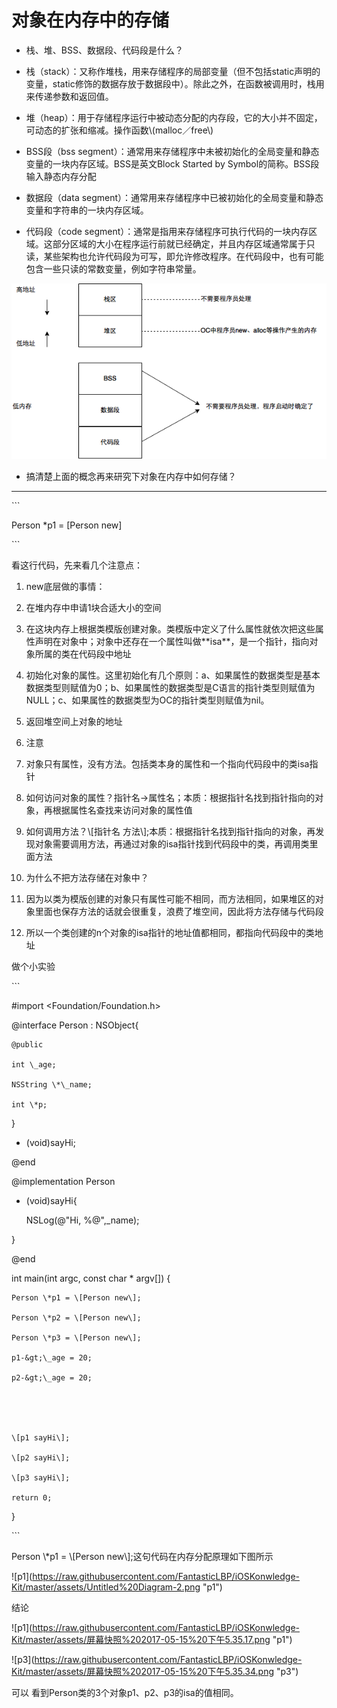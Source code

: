 # 对象在内存中的存储



* 栈、堆、BSS、数据段、代码段是什么？

*  栈（stack）：又称作堆栈，用来存储程序的局部变量（但不包括static声明的变量，static修饰的数据存放于数据段中）。除此之外，在函数被调用时，栈用来传递参数和返回值。



*  堆（heap）：用于存储程序运行中被动态分配的内存段，它的大小并不固定，可动态的扩张和缩减。操作函数\\(malloc／free\\)



*  BSS段（bss segment）：通常用来存储程序中未被初始化的全局变量和静态变量的一块内存区域。BSS是英文Block Started by Symbol的简称。BSS段输入静态内存分配



*  数据段（data segment）：通常用来存储程序中已被初始化的全局变量和静态变量和字符串的一块内存区域。



* 代码段（code segment）：通常是指用来存储程序可执行代码的一块内存区域。这部分区域的大小在程序运行前就已经确定，并且内存区域通常属于只读，某些架构也允许代码段为可写，即允许修改程序。在代码段中，也有可能包含一些只读的常数变量，例如字符串常量。

![](/assets/内存.png)





* 搞清楚上面的概念再来研究下对象在内存中如何存储？

















---



\`\`\`

Person \*p1 = \[Person new\]

\`\`\`



看这行代码，先来看几个注意点：



1. new底层做的事情：



2. 在堆内存中申请1块合适大小的空间



3. 在这块内存上根据类模版创建对象。类模版中定义了什么属性就依次把这些属性声明在对象中；对象中还存在一个属性叫做\*\*isa\*\*，是一个指针，指向对象所属的类在代码段中地址



4. 初始化对象的属性。这里初始化有几个原则：a、如果属性的数据类型是基本数据类型则赋值为0；b、如果属性的数据类型是C语言的指针类型则赋值为NULL；c、如果属性的数据类型为OC的指针类型则赋值为nil。



5. 返回堆空间上对象的地址



6. 注意



7. 对象只有属性，没有方法。包括类本身的属性和一个指向代码段中的类isa指针



8. 如何访问对象的属性？指针名-&gt;属性名；本质：根据指针名找到指针指向的对象，再根据属性名查找来访问对象的属性值



9. 如何调用方法？\\[指针名 方法\\];本质：根据指针名找到指针指向的对象，再发现对象需要调用方法，再通过对象的isa指针找到代码段中的类，再调用类里面方法



10. 为什么不把方法存储在对象中？



11. 因为以类为模版创建的对象只有属性可能不相同，而方法相同，如果堆区的对象里面也保存方法的话就会很重复，浪费了堆空间，因此将方法存储与代码段



12. 所以一个类创建的n个对象的isa指针的地址值都相同，都指向代码段中的类地址



做个小实验



\`\`\`

\#import &lt;Foundation/Foundation.h&gt;

@interface Person : NSObject{

    @public

    int \_age;

    NSString \*\_name;

    int \*p;

}



- \(void\)sayHi;



@end





@implementation Person



- \(void\)sayHi{

    NSLog\(@"Hi, %@",\_name\);

}



@end



int main\(int argc, const char \* argv\[\]\) {



    Person \*p1 = \[Person new\];

    Person \*p2 = \[Person new\];

    Person \*p3 = \[Person new\];

    p1-&gt;\_age = 20;

    p2-&gt;\_age = 20;





    \[p1 sayHi\];

    \[p2 sayHi\];

    \[p3 sayHi\];

    return 0;

}

\`\`\`







Person  \\*p1 = \\[Person new\\];这句代码在内存分配原理如下图所示



!\[p1\]\(https://raw.githubusercontent.com/FantasticLBP/iOSKonwledge-Kit/master/assets/Untitled%20Diagram-2.png "p1"\)





结论



!\[p1\]\(https://raw.githubusercontent.com/FantasticLBP/iOSKonwledge-Kit/master/assets/屏幕快照%202017-05-15%20下午5.35.17.png "p1"\)



!\[p3\]\(https://raw.githubusercontent.com/FantasticLBP/iOSKonwledge-Kit/master/assets/屏幕快照%202017-05-15%20下午5.35.34.png "p3"\)



可以 看到Person类的3个对象p1、p2、p3的isa的值相同。

